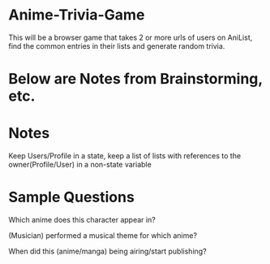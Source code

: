 # Anime-Trivia-Game

This will be a browser game that takes 2 or more urls of users on AniList, find the common entries in their lists and generate random trivia.

# Below are Notes from Brainstorming, etc.

# Notes
Keep Users/Profile in a state, keep a list of lists with references to the owner(Profile/User) in a non-state variable

# Sample Questions
Which anime does this character appear in?

(Musician) performed a musical theme for which anime?

When did this (anime/manga) being airing/start publishing?

